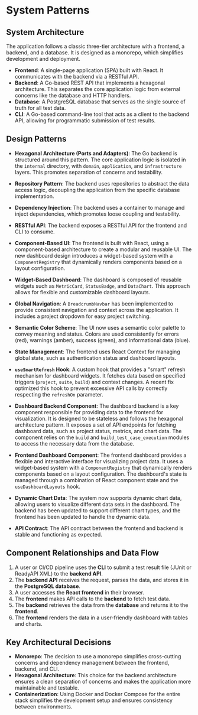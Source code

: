 # System Patterns

## System Architecture
The application follows a classic three-tier architecture with a frontend, a backend, and a database. It is designed as a monorepo, which simplifies development and deployment.

- **Frontend**: A single-page application (SPA) built with React. It communicates with the backend via a RESTful API.
- **Backend**: A Go-based REST API that implements a hexagonal architecture. This separates the core application logic from external concerns like the database and HTTP handlers.
- **Database**: A PostgreSQL database that serves as the single source of truth for all test data.
- **CLI**: A Go-based command-line tool that acts as a client to the backend API, allowing for programmatic submission of test results.

## Design Patterns
- **Hexagonal Architecture (Ports and Adapters)**: The Go backend is structured around this pattern. The core application logic is isolated in the `internal` directory, with `domain`, `application`, and `infrastructure` layers. This promotes separation of concerns and testability.
- **Repository Pattern**: The backend uses repositories to abstract the data access logic, decoupling the application from the specific database implementation.
- **Dependency Injection**: The backend uses a container to manage and inject dependencies, which promotes loose coupling and testability.
- **RESTful API**: The backend exposes a RESTful API for the frontend and CLI to consume.
- **Component-Based UI**: The frontend is built with React, using a component-based architecture to create a modular and reusable UI. The new dashboard design introduces a widget-based system with a `ComponentRegistry` that dynamically renders components based on a layout configuration.
- **Widget-Based Dashboard**: The dashboard is composed of reusable widgets such as `MetricCard`, `StatusBadge`, and `DataChart`. This approach allows for flexible and customizable dashboard layouts.
- **Global Navigation**: A `BreadcrumbNavbar` has been implemented to provide consistent navigation and context across the application. It includes a project dropdown for easy project switching.
- **Semantic Color Scheme**: The UI now uses a semantic color palette to convey meaning and status. Colors are used consistently for errors (red), warnings (amber), success (green), and informational data (blue).
- **State Management**: The frontend uses React Context for managing global state, such as authentication status and dashboard layouts.
- **`useSmartRefresh` Hook**: A custom hook that provides a "smart" refresh mechanism for dashboard widgets. It fetches data based on specified triggers (`project`, `suite`, `build`) and context changes. A recent fix optimized this hook to prevent excessive API calls by correctly respecting the `refreshOn` parameter.

- **Dashboard Backend Component**: The dashboard backend is a key component responsible for providing data to the frontend for visualization. It is designed to be stateless and follows the hexagonal architecture pattern. It exposes a set of API endpoints for fetching dashboard data, such as project status, metrics, and chart data. The component relies on the `build` and `build_test_case_execution` modules to access the necessary data from the database.
- **Frontend Dashboard Component**: The frontend dashboard provides a flexible and interactive interface for visualizing project data. It uses a widget-based system with a `ComponentRegistry` that dynamically renders components based on a layout configuration. The dashboard's state is managed through a combination of React component state and the `useDashboardLayouts` hook.
- **Dynamic Chart Data**: The system now supports dynamic chart data, allowing users to visualize different data sets in the dashboard. The backend has been updated to support different chart types, and the frontend has been updated to handle the dynamic data.
- **API Contract**: The API contract between the frontend and backend is stable and functioning as expected.

## Component Relationships and Data Flow
1.  A user or CI/CD pipeline uses the **CLI** to submit a test result file (JUnit or ReadyAPI XML) to the **backend API**.
2.  The **backend API** receives the request, parses the data, and stores it in the **PostgreSQL database**.
3.  A user accesses the **React frontend** in their browser.
4.  The **frontend** makes API calls to the **backend** to fetch test data.
5.  The **backend** retrieves the data from the **database** and returns it to the **frontend**.
6.  The **frontend** renders the data in a user-friendly dashboard with tables and charts.

## Key Architectural Decisions
- **Monorepo**: The decision to use a monorepo simplifies cross-cutting concerns and dependency management between the frontend, backend, and CLI.
- **Hexagonal Architecture**: This choice for the backend architecture ensures a clean separation of concerns and makes the application more maintainable and testable.
- **Containerization**: Using Docker and Docker Compose for the entire stack simplifies the development setup and ensures consistency between environments.

